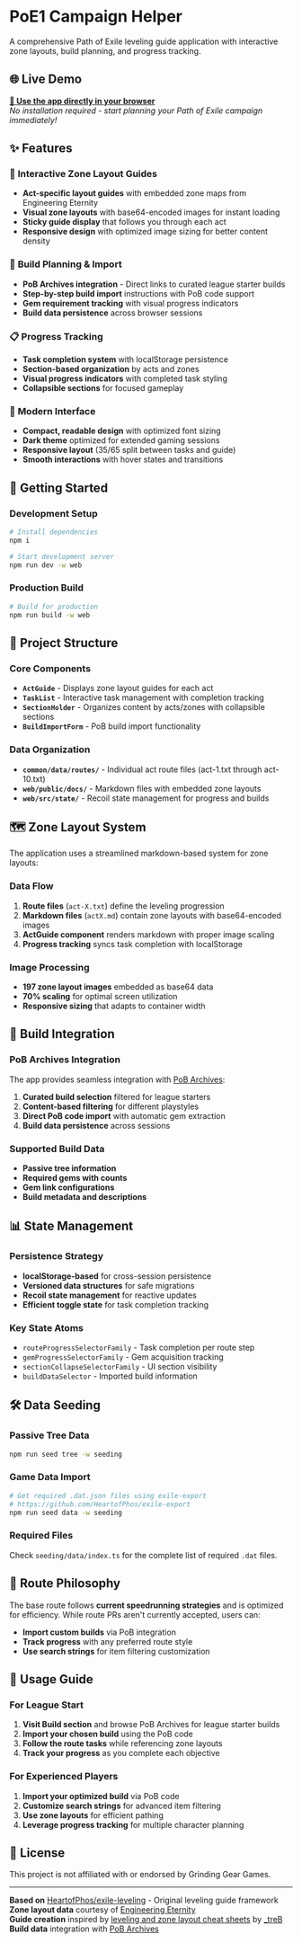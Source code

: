 # PoE1 Campaign Helper

A comprehensive Path of Exile leveling guide application with interactive zone layouts, build planning, and progress tracking.

## 🌐 Live Demo

**[🚀 Use the app directly in your browser](https://nicolasbagatello.github.io/poe1-campaign-helper/)**  
*No installation required - start planning your Path of Exile campaign immediately!*

## ✨ Features

### 📍 **Interactive Zone Layout Guides**
- **Act-specific layout guides** with embedded zone maps from Engineering Eternity
- **Visual zone layouts** with base64-encoded images for instant loading
- **Sticky guide display** that follows you through each act
- **Responsive design** with optimized image sizing for better content density

### 🔨 **Build Planning & Import**
- **PoB Archives integration** - Direct links to curated league starter builds
- **Step-by-step build import** instructions with PoB code support
- **Gem requirement tracking** with visual progress indicators
- **Build data persistence** across browser sessions

### 📋 **Progress Tracking**
- **Task completion system** with localStorage persistence
- **Section-based organization** by acts and zones
- **Visual progress indicators** with completed task styling
- **Collapsible sections** for focused gameplay

### 🎨 **Modern Interface**
- **Compact, readable design** with optimized font sizing
- **Dark theme** optimized for extended gaming sessions
- **Responsive layout** (35/65 split between tasks and guide)
- **Smooth interactions** with hover states and transitions

## 🚀 Getting Started

### Development Setup
```bash
# Install dependencies
npm i

# Start development server
npm run dev -w web
```

### Production Build
```bash
# Build for production
npm run build -w web
```

## 📁 Project Structure

### Core Components
- **`ActGuide`** - Displays zone layout guides for each act
- **`TaskList`** - Interactive task management with completion tracking
- **`SectionHolder`** - Organizes content by acts/zones with collapsible sections
- **`BuildImportForm`** - PoB build import functionality

### Data Organization
- **`common/data/routes/`** - Individual act route files (act-1.txt through act-10.txt)
- **`web/public/docs/`** - Markdown files with embedded zone layouts
- **`web/src/state/`** - Recoil state management for progress and builds

## 🗺️ Zone Layout System

The application uses a streamlined markdown-based system for zone layouts:

### Data Flow
1. **Route files** (`act-X.txt`) define the leveling progression
2. **Markdown files** (`actX.md`) contain zone layouts with base64-encoded images
3. **ActGuide component** renders markdown with proper image scaling
4. **Progress tracking** syncs task completion with localStorage

### Image Processing
- **197 zone layout images** embedded as base64 data
- **70% scaling** for optimal screen utilization
- **Responsive sizing** that adapts to container width

## 🔧 Build Integration

### PoB Archives Integration
The app provides seamless integration with [PoB Archives](https://pobarchives.com/builds/B44DWJ7P?sort=dps):

1. **Curated build selection** filtered for league starters
2. **Content-based filtering** for different playstyles
3. **Direct PoB code import** with automatic gem extraction
4. **Build data persistence** across sessions

### Supported Build Data
- **Passive tree information**
- **Required gems with counts**
- **Gem link configurations**
- **Build metadata and descriptions**

## 📊 State Management

### Persistence Strategy
- **localStorage-based** for cross-session persistence
- **Versioned data structures** for safe migrations
- **Recoil state management** for reactive updates
- **Efficient toggle state** for task completion tracking

### Key State Atoms
- `routeProgressSelectorFamily` - Task completion per route step
- `gemProgressSelectorFamily` - Gem acquisition tracking
- `sectionCollapseSelectorFamily` - UI section visibility
- `buildDataSelector` - Imported build information

## 🛠️ Data Seeding

### Passive Tree Data
```bash
npm run seed tree -w seeding
```

### Game Data Import
```bash
# Get required .dat.json files using exile-export
# https://github.com/HeartofPhos/exile-export
npm run seed data -w seeding
```

### Required Files
Check `seeding/data/index.ts` for the complete list of required `.dat` files.

## 📝 Route Philosophy

The base route follows **current speedrunning strategies** and is optimized for efficiency. While route PRs aren't currently accepted, users can:

- **Import custom builds** via PoB integration
- **Track progress** with any preferred route style
- **Use search strings** for item filtering customization

## 🎯 Usage Guide

### For League Start
1. **Visit Build section** and browse PoB Archives for league starter builds
2. **Import your chosen build** using the PoB code
3. **Follow the route tasks** while referencing zone layouts
4. **Track your progress** as you complete each objective

### For Experienced Players
1. **Import your optimized build** via PoB code
2. **Customize search strings** for advanced item filtering
3. **Use zone layouts** for efficient pathing
4. **Leverage progress tracking** for multiple character planning

## 📜 License

This project is not affiliated with or endorsed by Grinding Gear Games.

---

**Based on** [HeartofPhos/exile-leveling](https://github.com/HeartofPhos/exile-leveling) - Original leveling guide framework  
**Zone layout data** courtesy of [Engineering Eternity](https://www.youtube.com/channel/UCaFHfrY-6uGSAvmczp_7a6Q)  
**Guide creation** inspired by [leveling and zone layout cheat sheets](https://www.reddit.com/r/pathofexile/comments/8gz1jz/leveling_and_zone_layout_cheat_sheets/) by [_treB](https://www.reddit.com/user/_treB/)  
**Build data** integration with [PoB Archives](https://pobarchives.com/)
